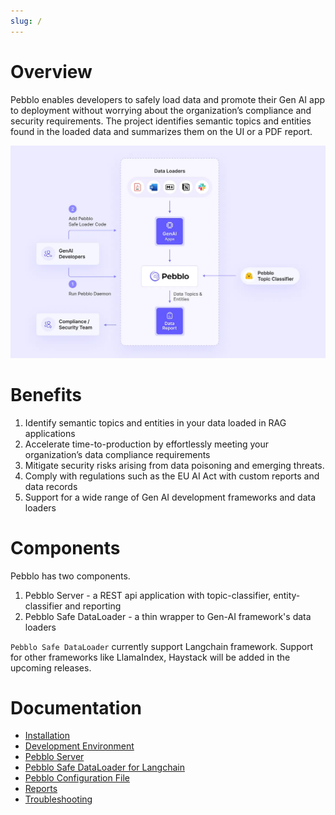 ```yaml
---
slug: /
---
```


# Overview

Pebblo enables developers to safely load data and promote their Gen AI app to deployment without worrying about the organization’s compliance and security requirements. The project identifies semantic topics and entities found in the loaded data and summarizes them on the UI or a PDF report.

![Pebblo Overview](../static/img/pebblo-overview.webp)

# Benefits

1. Identify semantic topics and entities in your data loaded in RAG applications
1. Accelerate time-to-production by effortlessly meeting your organization’s data compliance requirements
1. Mitigate security risks arising from data poisoning and emerging threats.
1. Comply with regulations such as the EU AI Act with custom reports and data records
1. Support for a wide range of Gen AI development frameworks and data loaders

# Components

Pebblo has two components.

1. Pebblo Server - a REST api application with topic-classifier, entity-classifier and reporting
1. Pebblo Safe DataLoader - a thin wrapper to Gen-AI framework's data loaders

`Pebblo Safe DataLoader` currently support Langchain framework. Support for other frameworks like LlamaIndex, Haystack will be added in the upcoming releases.

# Documentation

- [Installation](installation.md)
- [Development Environment](development.md)
- [Pebblo Server](daemon.md)
- [Pebblo Safe DataLoader for Langchain](rag.md)
- [Pebblo Configuration File ](config.md)
- [Reports](reports.md)
- [Troubleshooting](troubleshooting.md)
